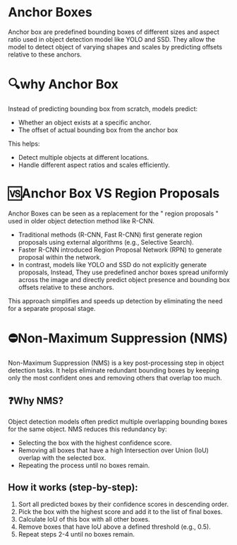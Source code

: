 # Anchor Boxes
Anchor box are predefined bounding boxes of different sizes and aspect ratio used in object detection model like YOLO and SSD. They allow the model to detect object of varying shapes and scales by predicting offsets relative to these anchors.

# 🔍why Anchor Box
Instead of predicting bounding box from scratch, models predict:
- Whether an object exists at a specific anchor.
- The offset of actual bounding box from the anchor box

This helps: 
- Detect multiple objects at different locations. 
- Handle different aspect ratios and scales efficiently.

# 🆚Anchor Box VS Region Proposals
Anchor Boxes can be seen as a replacement for the " region proposals " used in older object detection method like R-CNN.

- Traditional methods (R-CNN, Fast R-CNN) first generate region proposals using external algorithms (e.g., Selective Search).
- Faster R-CNN introduced Region Proposal Network (RPN) to generate proposal within the network.
- In contrast, models like YOLO and SSD do not explicitly generate proposals, Instead, They use predefined anchor boxes spread uniformly across the image and directly predict object presence and bounding box offsets relative to these anchors.

This approach simplifies and speeds up detection by eliminating the need for a separate proposal stage.



# ⛔Non-Maximum Suppression (NMS)


Non-Maximum Suppression (NMS) is a key post-processing step in object detection tasks. It helps eliminate redundant bounding boxes by keeping only the most confident ones and removing others that overlap too much.

  

## ❓Why NMS?

Object detection models often predict multiple overlapping bounding boxes for the same object. NMS reduces this redundancy by:

- Selecting the box with the highest confidence score.
- Removing all boxes that have a high Intersection over Union (IoU) overlap with the selected box.
- Repeating the process until no boxes remain.

  

## How it works (step-by-step):

1. Sort all predicted boxes by their confidence scores in descending order.
2. Pick the box with the highest score and add it to the list of final boxes.
3. Calculate IoU of this box with all other boxes.
4. Remove boxes that have IoU above a defined threshold (e.g., 0.5).
5. Repeat steps 2-4 until no boxes remain.